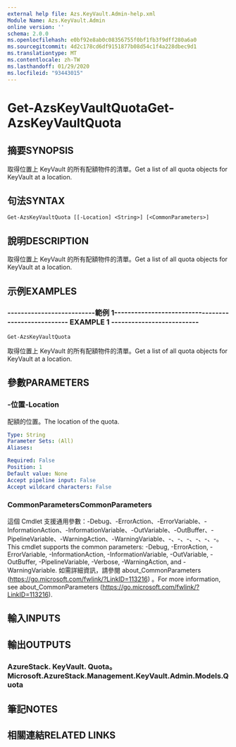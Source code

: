 ```yaml
---
external help file: Azs.KeyVault.Admin-help.xml
Module Name: Azs.KeyVault.Admin
online version: ''
schema: 2.0.0
ms.openlocfilehash: e0bf92e8ab0c08356755f0bf1fb3f9dff280a6a0
ms.sourcegitcommit: 4d2c178cd6df9151877b08d54c1f4a228dbec9d1
ms.translationtype: MT
ms.contentlocale: zh-TW
ms.lasthandoff: 01/29/2020
ms.locfileid: "93443015"
---
```

# <span data-ttu-id="16be5-101">Get-AzsKeyVaultQuota</span><span class="sxs-lookup"><span data-stu-id="16be5-101">Get-AzsKeyVaultQuota</span></span>

## <span data-ttu-id="16be5-102">摘要</span><span class="sxs-lookup"><span data-stu-id="16be5-102">SYNOPSIS</span></span>
<span data-ttu-id="16be5-103">取得位置上 KeyVault 的所有配額物件的清單。</span><span class="sxs-lookup"><span data-stu-id="16be5-103">Get a list of all quota objects for KeyVault at a location.</span></span>

## <span data-ttu-id="16be5-104">句法</span><span class="sxs-lookup"><span data-stu-id="16be5-104">SYNTAX</span></span>

```
Get-AzsKeyVaultQuota [[-Location] <String>] [<CommonParameters>]
```

## <span data-ttu-id="16be5-105">說明</span><span class="sxs-lookup"><span data-stu-id="16be5-105">DESCRIPTION</span></span>
<span data-ttu-id="16be5-106">取得位置上 KeyVault 的所有配額物件的清單。</span><span class="sxs-lookup"><span data-stu-id="16be5-106">Get a list of all quota objects for KeyVault at a location.</span></span>

## <span data-ttu-id="16be5-107">示例</span><span class="sxs-lookup"><span data-stu-id="16be5-107">EXAMPLES</span></span>

### <span data-ttu-id="16be5-108">--------------------------範例 1--------------------------</span><span class="sxs-lookup"><span data-stu-id="16be5-108">-------------------------- EXAMPLE 1 --------------------------</span></span>
```
Get-AzsKeyVaultQuota
```

<span data-ttu-id="16be5-109">取得位置上 KeyVault 的所有配額物件的清單。</span><span class="sxs-lookup"><span data-stu-id="16be5-109">Get a list of all quota objects for KeyVault at a location.</span></span>

## <span data-ttu-id="16be5-110">參數</span><span class="sxs-lookup"><span data-stu-id="16be5-110">PARAMETERS</span></span>

### <span data-ttu-id="16be5-111">-位置</span><span class="sxs-lookup"><span data-stu-id="16be5-111">-Location</span></span>
<span data-ttu-id="16be5-112">配額的位置。</span><span class="sxs-lookup"><span data-stu-id="16be5-112">The location of the quota.</span></span>

```yaml
Type: String
Parameter Sets: (All)
Aliases: 

Required: False
Position: 1
Default value: None
Accept pipeline input: False
Accept wildcard characters: False
```

### <span data-ttu-id="16be5-113">CommonParameters</span><span class="sxs-lookup"><span data-stu-id="16be5-113">CommonParameters</span></span>
<span data-ttu-id="16be5-114">這個 Cmdlet 支援通用參數：-Debug、-ErrorAction、-ErrorVariable、-InformationAction、-InformationVariable、-OutVariable、-OutBuffer、-PipelineVariable、-WarningAction、-WarningVariable、-、-、-、-、-、-。</span><span class="sxs-lookup"><span data-stu-id="16be5-114">This cmdlet supports the common parameters: -Debug, -ErrorAction, -ErrorVariable, -InformationAction, -InformationVariable, -OutVariable, -OutBuffer, -PipelineVariable, -Verbose, -WarningAction, and -WarningVariable.</span></span> <span data-ttu-id="16be5-115">如需詳細資訊，請參閱 about_CommonParameters (https://go.microsoft.com/fwlink/?LinkID=113216) 。</span><span class="sxs-lookup"><span data-stu-id="16be5-115">For more information, see about_CommonParameters (https://go.microsoft.com/fwlink/?LinkID=113216).</span></span>

## <span data-ttu-id="16be5-116">輸入</span><span class="sxs-lookup"><span data-stu-id="16be5-116">INPUTS</span></span>

## <span data-ttu-id="16be5-117">輸出</span><span class="sxs-lookup"><span data-stu-id="16be5-117">OUTPUTS</span></span>

### <span data-ttu-id="16be5-118">AzureStack. KeyVault. Quota。</span><span class="sxs-lookup"><span data-stu-id="16be5-118">Microsoft.AzureStack.Management.KeyVault.Admin.Models.Quota</span></span>

## <span data-ttu-id="16be5-119">筆記</span><span class="sxs-lookup"><span data-stu-id="16be5-119">NOTES</span></span>

## <span data-ttu-id="16be5-120">相關連結</span><span class="sxs-lookup"><span data-stu-id="16be5-120">RELATED LINKS</span></span>

